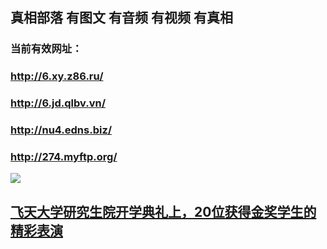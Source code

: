 ## 真相部落  有图文 有音频 有视频 有真相<br>
### 当前有效网址：<br>
### http://6.xy.z86.ru/<br>
### http://6.jd.qlbv.vn/<br>
### http://nu4.edns.biz/<br>
### http://274.myftp.org/<br>


<a href="http://6.jd.qlbv.vn/zx/" target="_blank"><img src="http://6.jd.qlbv.vn/pic/2016/11/p7829911a215010452.jpg">

                                   
</a>

## [飞天大学研究生院开学典礼上，20位获得金奖学生的精彩表演](http://6.jd.qlbv.vn/zx/)
